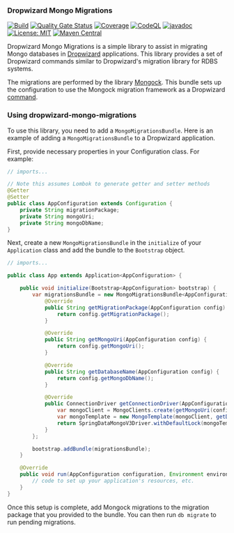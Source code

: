 ### Dropwizard Mongo Migrations

[![Build](https://github.com/kiwiproject/dropwizard-mongo-migrations/workflows/build/badge.svg)](https://github.com/kiwiproject/dropwizard-mongo-migrations/actions?query=workflow%3Abuild)
[![Quality Gate Status](https://sonarcloud.io/api/project_badges/measure?project=kiwiproject_dropwizard-mongo-migrations&metric=alert_status)](https://sonarcloud.io/dashboard?id=kiwiproject_dropwizard-mongo-migrations)
[![Coverage](https://sonarcloud.io/api/project_badges/measure?project=kiwiproject_dropwizard-mongo-migrations&metric=coverage)](https://sonarcloud.io/dashboard?id=kiwiproject_dropwizard-mongo-migrations)
[![CodeQL](https://github.com/kiwiproject/dropwizard-mongo-migrations/actions/workflows/codeql.yml/badge.svg)](https://github.com/kiwiproject/dropwizard-mongo-migrations/actions/workflows/codeql.yml)
[![javadoc](https://javadoc.io/badge2/org.kiwiproject/dropwizard-mongo-migrations/javadoc.svg)](https://javadoc.io/doc/org.kiwiproject/dropwizard-mongo-migrations)
[![License: MIT](https://img.shields.io/badge/License-MIT-blue.svg)](https://opensource.org/licenses/MIT)
[![Maven Central](https://img.shields.io/maven-central/v/org.kiwiproject/dropwizard-mongo-migrations)](https://central.sonatype.com/artifact/org.kiwiproject/dropwizard-mongo-migrations/1.0.5)

Dropwizard Mongo Migrations is a simple library to assist in migrating Mongo databases in
[Dropwizard](https://www.dropwizard.io) applications. This library provides a set of Dropwizard commands similar to
Dropwizard's migration library for RDBS systems.

The migrations are performed by the library [Mongock](https://www.mongock.io). This bundle sets up the configuration to
use the Mongock migration framework as a
Dropwizard [command](https://www.dropwizard.io/en/latest/manual/core.html#commands).

### Using dropwizard-mongo-migrations

To use this library, you need to add a `MongoMigrationsBundle`. Here is an example of adding a `MongoMigrationsBundle`
to a Dropwizard application.

First, provide necessary properties in your Configuration class. For example:

```java
// imports...

// Note this assumes Lombok to generate getter and setter methods
@Getter
@Setter
public class AppConfiguration extends Configuration {
    private String migrationPackage;
    private String mongoUri;
    private String mongoDbName;
}
```

Next, create a new `MongoMigrationsBundle` in the `initialize` of your `Application` class and add the bundle to
the `Bootstrap` object.

```java
// imports...

public class App extends Application<AppConfiguration> {

    public void initialize(Bootstrap<AppConfiguration> bootstrap) {
        var migrationsBundle = new MongoMigrationsBundle<AppConfiguration>() {
            @Override
            public String getMigrationPackage(AppConfiguration config) {
                return config.getMigrationPackage();
            }

            @Override
            public String getMongoUri(AppConfiguration config) {
                return config.getMongoUri();
            }

            @Override
            public String getDatabaseName(AppConfiguration config) {
                return config.getMongoDbName();
            }

            @Override
            public ConnectionDriver getConnectionDriver(AppConfiguration config) {
                var mongoClient = MongoClients.create(getMongoUri(config));
                var mongoTemplate = new MongoTemplate(mongoClient, getDatabaseName(config));
                return SpringDataMongoV3Driver.withDefaultLock(mongoTemplate);
            }
        };

        bootstrap.addBundle(migrationsBundle);
    }

    @Override
    public void run(AppConfiguration configuration, Environment environment) {
        // code to set up your application's resources, etc. 
    }
}
```

Once this setup is complete, add Mongock migrations to the migration package that you provided to the bundle. You can
then run `db migrate` to run pending migrations.
